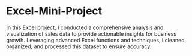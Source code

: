 # Excel-Mini-Project
In this Excel project, I conducted a comprehensive analysis and visualization of sales data to provide actionable insights for business growth. Leveraging advanced Excel functions and techniques, I cleaned, organized, and processed this dataset to ensure accuracy.
